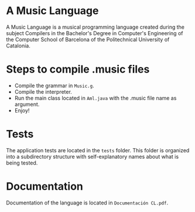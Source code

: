 # A Music Language

A Music Language is a musical programming language created during the subject Compilers in the Bachelor's Degree in Computer's Engineering of the Computer School of Barcelona of the Politechnical University of Catalonia.

# Steps to compile .music files
 - Compile the grammar in `Music.g`.
 - Compile the interpreter.
 - Run the main class located in `Aml.java` with the .music file name as argument.
 - Enjoy!

# Tests
The application tests are located in the `tests` folder. This folder is organized into a subdirectory structure with self-explanatory names about what is being tested.

# Documentation
Documentation of the language is located in `Documentación CL.pdf`.
